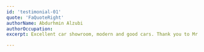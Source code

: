 ```yaml
---
id: 'testimonial-01'
quote: 'FaQuoteRight'
authorName: Abdurhmin Alzubi 
authorOccupation: 
excerpt: Excellent car showroom, modern and good cars. Thank you to Mr. Jaber Al-Zoubi for the wonderful information and presentations he provided.

---
```

